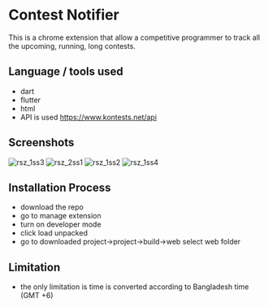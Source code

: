 # Contest Notifier
This is a chrome extension that allow a competitive programmer to track all the upcoming, running, long contests.

## Language / tools used
- dart
- flutter
- html
- API is used https://www.kontests.net/api

## Screenshots
![rsz_1ss3](https://user-images.githubusercontent.com/36789334/96376538-577abb00-11a1-11eb-9e73-9cdd340460ff.png)
![rsz_2ss1](https://user-images.githubusercontent.com/36789334/96376539-58abe800-11a1-11eb-8ded-db64a384c04f.png)
![rsz_1ss2](https://user-images.githubusercontent.com/36789334/96376540-59447e80-11a1-11eb-8f9f-4aa1cd6d68f3.png)
![rsz_1ss4](https://user-images.githubusercontent.com/36789334/96376541-59447e80-11a1-11eb-8a9e-024c95c1eee5.png)

## Installation Process
- download the repo
- go to manage extension
- turn on developer mode
- click load unpacked
- go to downloaded project->project->build->web select web folder

## Limitation 
- the only limitation is time is converted according to Bangladesh time (GMT +6)